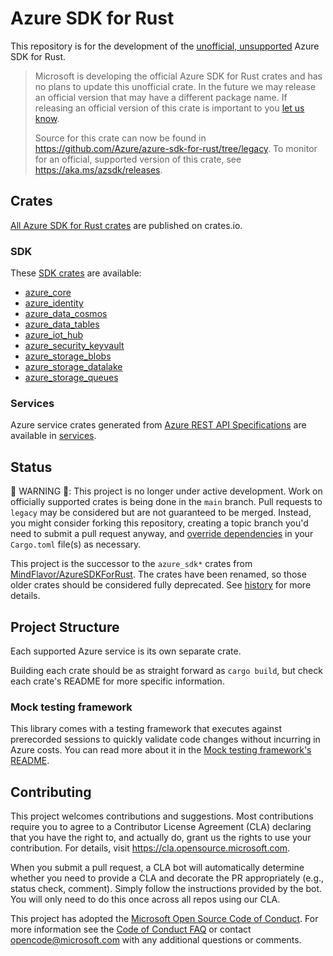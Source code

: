 # Azure SDK for Rust

This repository is for the development of the [unofficial, unsupported](https://github.com/Azure/azure-sdk-for-rust/blob/legacy/FAQ.md#why-is-it-unofficial) Azure SDK for Rust.

> Microsoft is developing the official Azure SDK for Rust crates and has no plans to update this unofficial crate.
> In the future we may release an official version that may have a different package name.
> If releasing an official version of this crate is important to you [let us know](https://github.com/Azure/azure-sdk-for-rust/issues/new/choose).
>
> Source for this crate can now be found in <https://github.com/Azure/azure-sdk-for-rust/tree/legacy>.
> To monitor for an official, supported version of this crate, see <https://aka.ms/azsdk/releases>.

## Crates

[All Azure SDK for Rust crates](https://crates.io/teams/github:azure:azure-sdk-publish-rust) are published on crates.io.

### SDK
These [SDK crates](sdk) are available:
- [azure_core](https://crates.io/crates/azure_core)
- [azure_identity](https://crates.io/crates/azure_identity)
- [azure_data_cosmos](https://crates.io/crates/azure_data_cosmos)
- [azure_data_tables](https://crates.io/crates/azure_data_tables)
- [azure_iot_hub](https://crates.io/crates/azure_iot_hub)
- [azure_security_keyvault](https://crates.io/crates/azure_security_keyvault)
- [azure_storage_blobs](https://crates.io/crates/azure_storage_blobs)
- [azure_storage_datalake](https://crates.io/crates/azure_storage_datalake)
- [azure_storage_queues](https://crates.io/crates/azure_storage_queues)

### Services
Azure service crates generated from [Azure REST API Specifications](https://github.com/Azure/azure-rest-api-specs) are available in [services](services).

## Status

🚨 WARNING 🚨: This project is no longer under active development. Work on officially supported crates is being done in the `main` branch. Pull requests to `legacy` may be considered but are not guaranteed to be merged. Instead, you might consider forking this repository, creating a topic branch you'd need to submit a pull request anyway, and [override dependencies](https://doc.rust-lang.org/cargo/reference/overriding-dependencies.html) in your `Cargo.toml` file(s) as necessary.

This project is the successor to the `azure_sdk*` crates from [MindFlavor/AzureSDKForRust](https://github.com/MindFlavor/AzureSDKForRust). The crates have been renamed, so those older crates should be considered fully deprecated. See [history](HISTORY.md) for more details.

## Project Structure

Each supported Azure service is its own separate crate.

Building each crate should be as straight forward as `cargo build`, but check each crate's README for more specific information.

### Mock testing framework

This library comes with a testing framework that executes against prerecorded sessions to quickly validate code changes without incurring in Azure costs. You can read more about it in the [Mock testing framework's README](docs/mock_transport.md).

## Contributing

This project welcomes contributions and suggestions.  Most contributions require you to agree to a
Contributor License Agreement (CLA) declaring that you have the right to, and actually do, grant us
the rights to use your contribution. For details, visit https://cla.opensource.microsoft.com.

When you submit a pull request, a CLA bot will automatically determine whether you need to provide
a CLA and decorate the PR appropriately (e.g., status check, comment). Simply follow the instructions
provided by the bot. You will only need to do this once across all repos using our CLA.

This project has adopted the [Microsoft Open Source Code of Conduct](https://opensource.microsoft.com/codeofconduct/).
For more information see the [Code of Conduct FAQ](https://opensource.microsoft.com/codeofconduct/faq/) or
contact [opencode@microsoft.com](mailto:opencode@microsoft.com) with any additional questions or comments.
